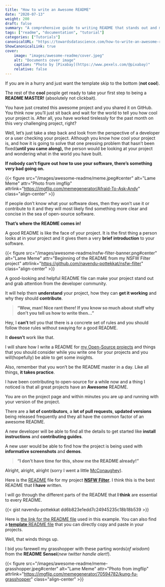 ```yaml
---
title: "How to write an Awesome README"
date: "2020-07-13"
weight: 200
draft: false
summary: "A comprehensive guide to writing README that stands out and makes people go WOW!"
tags: ["readme", "documentation", "tutorial"]
categories: ["Tutorials"]
canonicalURL: "https://towardsdatascience.com/how-to-write-an-awesome-readme-68bf4be91f8b"
ShowCanonicalLink: true
cover:
    image: "images/awesome-readme/cover.jpeg"
    alt: "Documents cover image"
    caption: "Photo by [Pixabay](https://www.pexels.com/@pixabay)"
    relative: false
---
```


If you are in a hurry and just want the template skip to the bottom (**not cool**).

The rest of the **cool** people get ready to take your first step to being a **README MASTER!** (absolutely not clickbait).

You have just created this awesome project and you shared it on GitHub. You think now you’ll just sit back and wait for the world to tell you how cool your project is. After all, you have worked tirelessly for the past month on this very challenging project, right?

Well, let’s just take a step back and look from the perspective of a developer or a user checking your project. Although you know how cool your project is, and how it is going to solve that one pressing problem that hasn’t been fixed(**until you came along),** the person would be looking at your project and wondering what in the world you have built.

**If nobody can’t figure out how to use your software, there’s something very bad going on.**

{{< figure src="/images/awesome-readme/meme.jpeg#center" alt="Lame Meme" attr="Photo from imgflip" attrlink="https://imgflip.com/memegenerator/Afraid-To-Ask-Andy" class="align-center" >}}

If people don’t know what your software does, then they won’t use it or contribute to it and they will most likely find something more clear and concise in the sea of open-source software.

**That’s where the README comes in!**

A good README is like the face of your project. It is the first thing a person looks at in your project and it gives them a very **brief** **introduction** to your software.

{{< figure src="/images/awesome-readme/nsfw-filter-banner.png#center" alt="Lame Meme" attr="Beginning of the README from my NSFW Filter project" attrlink="https://github.com/navendu-pottekkat/nsfw-filter" class="align-center" >}}

A good-looking and helpful README file can make your project stand out and grab attention from the developer community.

It will help them **understand** your project, how they can **get it working** and why they should **contribute**.

> **“Wow, man! Nice rant there! If you know so much about stuff why don’t you tell us how to write then…”**

Hey, I **can’t** tell you that there is a concrete set of rules and you should follow those rules without swaying for a good README.

It **doesn’t** work like that.

I will share how I write a README for [my Open-Source projects](https://github.com/navendu-pottekkat) and things that you should consider while you write one for your projects and you will(hopefully) be able to get some insights.

Also, remember that you won’t be the README master in a day. Like all things, **it takes practice**.

I have been contributing to open-source for a while now and a thing I noticed is that all great projects have an **Awesome** README.

You are on the project page and within minutes you are up and running with your version of the project.

There are a **lot of contributors**, a **lot of pull requests**, **updated versions** being released frequently and they all have the common factor of an awesome README.

A new developer will be able to find all the details to get started like **install instructions** and **contributing guides**.

A new user would be able to find how the project is being used with **informative screenshots** and **demos**.

> **“I don’t have time for this, show me the README already!”**

Alright, alright, alright (sorry I went a little [McConaughey](https://www.google.com/search?gs_ssp=eJzj4tTP1Tcwys1KMzJg9BLOTSwpyUgtV8hNTs7PSyxNz0itBACjJwrr&q=matthew+mcconaughey&oq=mathew+mac&aqs=chrome.1.69i57j46l2j0l4.4760j0j7&sourceid=chrome&ie=UTF-8)).

Here is the [README](https://github.com/navendu-pottekkat/nsfw-filter/blob/master/README.md) file for my project [**NSFW** **Filter**](https://github.com/navendu-pottekkat/nsfw-filter). I think this is the best README that **I have** written.

I will go through the different parts of the README that **I think** are essential to every README.

{{< gist navendu-pottekkat dd6b823e1edd7c24945235c18b18b539 >}}

Here is [the link for the README file](https://github.com/navendu-pottekkat/awesome-readme/tree/master) used in this example. You can also find a [**template** README file](https://github.com/navendu-pottekkat/awesome-readme/blob/master/README-template.md) that you can directly copy and paste in your projects.

Well, that winds things up.

I bid you farewell my grasshopper with these parting words(_of wisdom_) from the **README Sensei**(_new twitter handle alert!_).

{{< figure src="/images/awesome-readme/meme-grasshopper.jpeg#center" alt="Lame Meme" attr="Photo from imgflip" attrlink="https://imgflip.com/memegenerator/70594782/kung-fu-grasshopper" class="align-center" >}}
